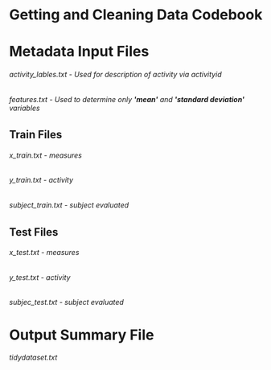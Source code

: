 # Getting and Cleaning Data Codebook

# Metadata Input Files
###### activity_lables.txt - Used for description of activity via activityid
###### features.txt - Used to determine only **'mean'** and **'standard deviation'** variables


## Train Files
###### x_train.txt - measures
###### y_train.txt - activity
###### subject_train.txt - subject evaluated

## Test Files
###### x_test.txt - measures
###### y_test.txt - activity
###### subjec_test.txt - subject evaluated

# Output Summary File
###### tidydataset.txt



